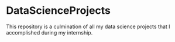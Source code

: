 # DataScienceProjects
This repository is a culmination of all my data science projects that I accomplished during my internship.  

